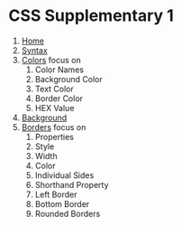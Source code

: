 # CSS Supplementary 1

1. [Home](https://www.w3schools.com/css/default.asp)
2. [Syntax](https://www.w3schools.com/css/css_syntax.asp)
3. [Colors](https://www.w3schools.com/css/css_colors.asp)
   focus on
   1. Color Names
   2. Background Color
   3. Text Color
   4. Border Color
   5. HEX Value
4. [Background](https://www.w3schools.com/css/css_background.asp)
5. [Borders](https://www.w3schools.com/css/css_border.asp)
   focus on
   1. Properties
   2. Style
   3. Width
   4. Color
   5. Individual Sides  
   6. Shorthand Property
   7. Left Border
   8. Bottom Border
   9. Rounded Borders